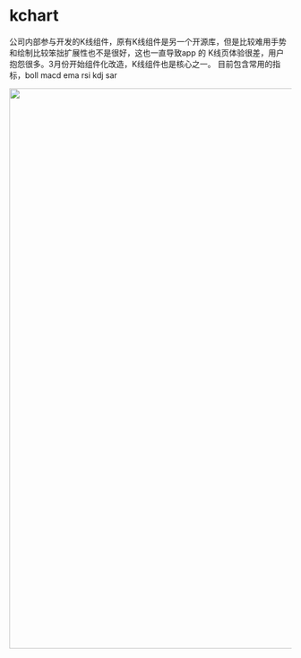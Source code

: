 # kchart
公司内部参与开发的K线组件，原有K线组件是另一个开源库，但是比较难用手势和绘制比较笨拙扩展性也不是很好，这也一直导致app 的 K线页体验很差，用户抱怨很多。3月份开始组件化改造，K线组件也是核心之一。
目前包含常用的指标，boll macd ema rsi kdj sar 


<img src="art/k2.gif" width="600px" height="1000px"/>
